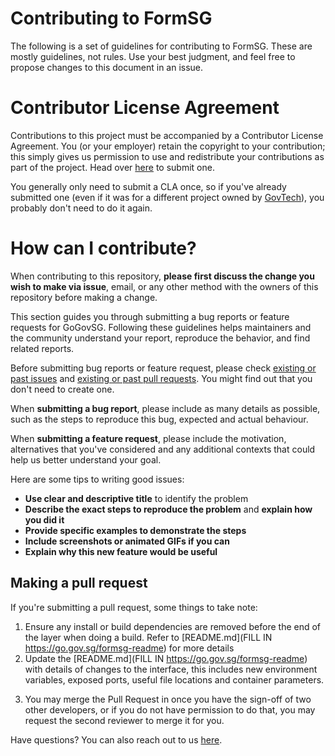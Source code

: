 # Contributing to FormSG

The following is a set of guidelines for contributing to FormSG. These are mostly guidelines, not rules. Use your best judgment, and feel free to propose changes to this document in an issue.

# Contributor License Agreement

Contributions to this project must be accompanied by a Contributor License Agreement. You (or your employer) retain the copyright to your contribution; this simply gives us permission to use and redistribute your contributions as part of the project. 
Head over [here](https://go.gov.sg/ogp-cla) to submit one. 

You generally only need to submit a CLA once, so if you've already submitted one (even if it was for a different project owned by [GovTech](https://www.tech.gov.sg)), you probably don't need to do it again.

# How can I contribute?

When contributing to this repository, **please first discuss the change you wish to make via issue**, email, or any other method with the owners of this repository before making a change. 

This section guides you through submitting a bug reports or feature requests for GoGovSG. Following these guidelines helps maintainers and the community understand your report, reproduce the behavior, and find related reports.

Before submitting bug reports or feature request, please check [existing or past issues](https://go.gov.sg/formsg-issues) and [existing or past pull requests](https://go.gov.sg/formsg-pulls).
You might find out that you don't need to create one. 

When **submitting a bug report**, please include as many details as possible, such as the steps to reproduce this bug, expected and actual behaviour.

When **submitting a feature request**, please include the motivation, alternatives that you've considered and any additional contexts that could help us better understand your goal.

Here are some tips to writing good issues:
- **Use clear and descriptive title** to identify the problem
- **Describe the exact steps to reproduce the problem** and **explain how you did it**
- **Provide specific examples to demonstrate the steps**
- **Include screenshots or animated GIFs if you can**
- **Explain why this new feature would be useful**

## Making a pull request

If you're submitting a pull request, some things to take note:

1. Ensure any install or build dependencies are removed before the end of the layer when doing a build. Refer to [README.md](FILL IN https://go.gov.sg/formsg-readme) for more details
2. Update the [README.md](FILL IN https://go.gov.sg/formsg-readme) with details of changes to the interface, this includes new environment variables, exposed ports, useful file locations and container parameters. 
<!---Increase the version numbers of the packages in any example files and the [README.md](https://github.com/opengovsg/formsg/blob/master/README.md) to the new version that this Pull Request would represent.--->
3. You may merge the Pull Request in once you have the sign-off of two other developers, or if you do not have permission to do that, you may request the second reviewer to merge it for you.

Have questions? You can also reach out to us [here](formsg@tech.gov.sg).

